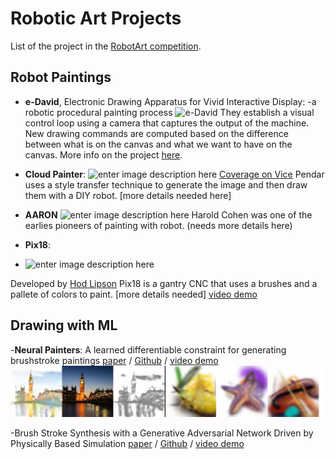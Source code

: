 # Robotic Art Projects

List of the project in the [RobotArt competition](https://robotart.org/).

## Robot Paintings
 - **e-David**, Electronic Drawing Apparatus for Vivid Interactive Display:
 -a robotic procedural painting process ![e-David](https://robotart.org/wp-content/uploads/2017/04/final_01.jpg)
They establish a visual control loop using a camera that captures the output of the machine. New drawing commands are computed based on the difference between what is on the canvas and what we want to have on the canvas.
More info on the project [here]([http://graphics.uni-konstanz.de/eDavid/](http://graphics.uni-konstanz.de/eDavid/)).

 - **Cloud Painter**:
![enter image description here](https://static1.squarespace.com/static/5800c6211b631b49b4d63657/t/5b0f2e52aa4a99692dc998a2/1527721560441/robotart_announcement.jpg?format=2500w)
[Coverage on Vice](https://youtu.be/dkTjEi7O4Ic)
Pendar uses a style transfer technique to generate the image and then draw them with a DIY robot. [more details needed here]
 - **AARON**
 ![enter image description here](https://static1.squarespace.com/static/5800c6211b631b49b4d63657/t/5807227bebbd1a790b76fdb6/1476862594263/?format=2500w)
Harold Cohen was one of the earlies pioneers of painting with robot. (needs more details here)

 - **Pix18**:
 - ![enter image description here](http://www.pix18.com/uploads/6/9/3/4/69340277/man-orig_orig.jpg)

Developed by [Hod Lipson](http://www.hodlipson.com/) Pix18 is a gantry CNC that uses a brushes and a pallete of colors to paint. [more details needed]
[video demo](https://www.youtube.com/watch?v=YPhYuL6E6qo](https://www.youtube.com/watch?v=YPhYuL6E6qo))

## Drawing with ML
-**Neural Painters**: A learned differentiable constraint for generating brushstroke paintings [paper](https://arxiv.org/pdf/1904.08410.pdf) / [Github](https://github.com/reiinakano/neural-painters) / [video demo](https://github.com/Ardibid/robotArtProjects/blob/master/files/1507940147251-drlcss%20(1).mp4)
![Neural Painters](https://github.com/Ardibid/robotArtProjects/blob/master/files/neuralPainters.jpg)

-Brush Stroke Synthesis with a Generative Adversarial Network Driven by Physically Based Simulation
 [paper](https://github.com/Ardibid/robotArtProjects/blob/master/files/Brush%20Stroke%20Synthesis.pdf) / [Github](https://github.com/reiinakano/neural-painters) / [video demo](https://github.com/Ardibid/robotArtProjects/blob/master/files/1507940147251-drlcss%20(1).mp4)
<!--stackedit_data:
eyJoaXN0b3J5IjpbLTE0MTgwOTYyMzUsODM3MDExNDc4LDEzMj
E0ODA3ODEsNjkzOTk0ODUwLDEzMDYyNTIxODYsLTE1MDcxNjI2
NTBdfQ==
-->
